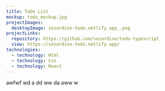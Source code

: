 ```yaml
---
title: ToDo List
mockup: todo_mockup.jpg
projectImages:
  desktopImage: sezardino-todo.netlify.app_.png
projectLinks:
  repository: https://github.com/sezardino/todo-typescript
  view: https://sezardino-todo.netlify.app/
technologies:
  - technology: Html
  - technology: Css
  - technology: React
---
```

awfwf wd a dd ww da aww  w